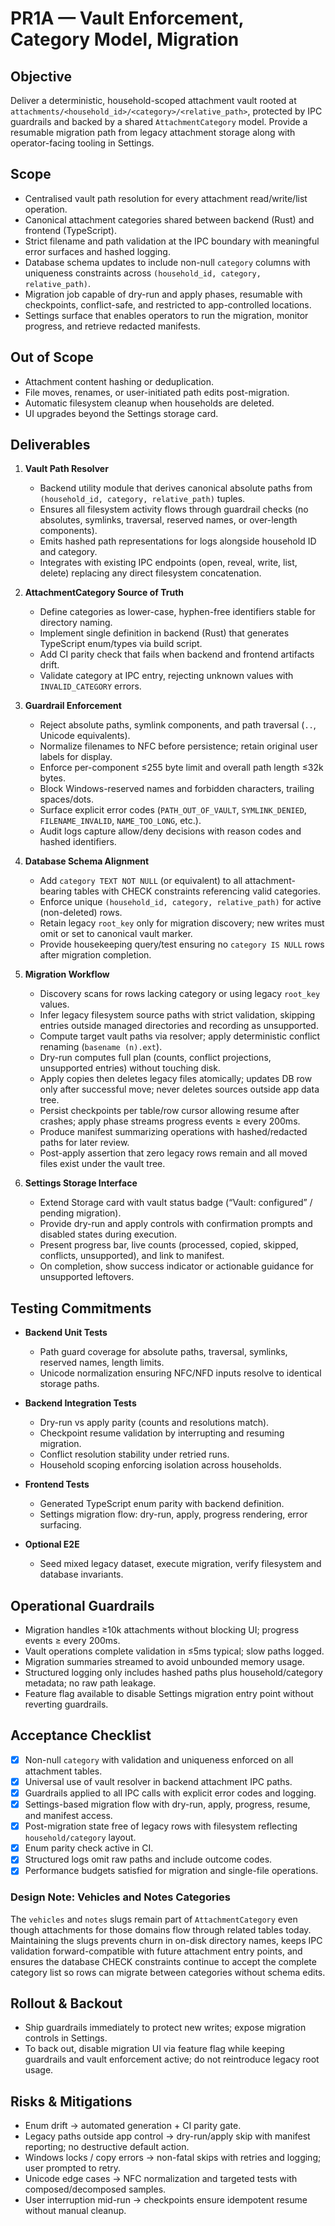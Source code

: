 # PR1A — Vault Enforcement, Category Model, Migration

## Objective

Deliver a deterministic, household-scoped attachment vault rooted at `attachments/<household_id>/<category>/<relative_path>`, protected by IPC guardrails and backed by a shared `AttachmentCategory` model. Provide a resumable migration path from legacy attachment storage along with operator-facing tooling in Settings.

## Scope

* Centralised vault path resolution for every attachment read/write/list operation.
* Canonical attachment categories shared between backend (Rust) and frontend (TypeScript).
* Strict filename and path validation at the IPC boundary with meaningful error surfaces and hashed logging.
* Database schema updates to include non-null `category` columns with uniqueness constraints across `(household_id, category, relative_path)`.
* Migration job capable of dry-run and apply phases, resumable with checkpoints, conflict-safe, and restricted to app-controlled locations.
* Settings surface that enables operators to run the migration, monitor progress, and retrieve redacted manifests.

## Out of Scope

* Attachment content hashing or deduplication.
* File moves, renames, or user-initiated path edits post-migration.
* Automatic filesystem cleanup when households are deleted.
* UI upgrades beyond the Settings storage card.

## Deliverables

1. **Vault Path Resolver**
   * Backend utility module that derives canonical absolute paths from `(household_id, category, relative_path)` tuples.
   * Ensures all filesystem activity flows through guardrail checks (no absolutes, symlinks, traversal, reserved names, or over-length components).
   * Emits hashed path representations for logs alongside household ID and category.
   * Integrates with existing IPC endpoints (open, reveal, write, list, delete) replacing any direct filesystem concatenation.

2. **AttachmentCategory Source of Truth**
   * Define categories as lower-case, hyphen-free identifiers stable for directory naming.
   * Implement single definition in backend (Rust) that generates TypeScript enum/types via build script.
   * Add CI parity check that fails when backend and frontend artifacts drift.
   * Validate category at IPC entry, rejecting unknown values with `INVALID_CATEGORY` errors.

3. **Guardrail Enforcement**
   * Reject absolute paths, symlink components, and path traversal (`..`, Unicode equivalents).
   * Normalize filenames to NFC before persistence; retain original user labels for display.
   * Enforce per-component ≤255 byte limit and overall path length ≤32k bytes.
   * Block Windows-reserved names and forbidden characters, trailing spaces/dots.
   * Surface explicit error codes (`PATH_OUT_OF_VAULT`, `SYMLINK_DENIED`, `FILENAME_INVALID`, `NAME_TOO_LONG`, etc.).
   * Audit logs capture allow/deny decisions with reason codes and hashed identifiers.

4. **Database Schema Alignment**
   * Add `category TEXT NOT NULL` (or equivalent) to all attachment-bearing tables with CHECK constraints referencing valid categories.
   * Enforce unique `(household_id, category, relative_path)` for active (non-deleted) rows.
   * Retain legacy `root_key` only for migration discovery; new writes must omit or set to canonical vault marker.
   * Provide housekeeping query/test ensuring no `category IS NULL` rows after migration completion.

5. **Migration Workflow**
   * Discovery scans for rows lacking category or using legacy `root_key` values.
   * Infer legacy filesystem source paths with strict validation, skipping entries outside managed directories and recording as unsupported.
   * Compute target vault paths via resolver; apply deterministic conflict renaming (`basename (n).ext`).
   * Dry-run computes full plan (counts, conflict projections, unsupported entries) without touching disk.
   * Apply copies then deletes legacy files atomically; updates DB row only after successful move; never deletes sources outside app data tree.
   * Persist checkpoints per table/row cursor allowing resume after crashes; apply phase streams progress events ≥ every 200ms.
   * Produce manifest summarizing operations with hashed/redacted paths for later review.
   * Post-apply assertion that zero legacy rows remain and all moved files exist under the vault tree.

6. **Settings Storage Interface**
   * Extend Storage card with vault status badge (“Vault: configured” / pending migration).
   * Provide dry-run and apply controls with confirmation prompts and disabled states during execution.
   * Present progress bar, live counts (processed, copied, skipped, conflicts, unsupported), and link to manifest.
   * On completion, show success indicator or actionable guidance for unsupported leftovers.

## Testing Commitments

* **Backend Unit Tests**
  * Path guard coverage for absolute paths, traversal, symlinks, reserved names, length limits.
  * Unicode normalization ensuring NFC/NFD inputs resolve to identical storage paths.

* **Backend Integration Tests**
  * Dry-run vs apply parity (counts and resolutions match).
  * Checkpoint resume validation by interrupting and resuming migration.
  * Conflict resolution stability under retried runs.
  * Household scoping enforcing isolation across households.

* **Frontend Tests**
  * Generated TypeScript enum parity with backend definition.
  * Settings migration flow: dry-run, apply, progress rendering, error surfacing.

* **Optional E2E**
  * Seed mixed legacy dataset, execute migration, verify filesystem and database invariants.

## Operational Guardrails

* Migration handles ≥10k attachments without blocking UI; progress events ≥ every 200ms.
* Vault operations complete validation in ≤5ms typical; slow paths logged.
* Migration summaries streamed to avoid unbounded memory usage.
* Structured logging only includes hashed paths plus household/category metadata; no raw path leakage.
* Feature flag available to disable Settings migration entry point without reverting guardrails.

## Acceptance Checklist

- [x] Non-null `category` with validation and uniqueness enforced on all attachment tables.
- [x] Universal use of vault resolver in backend attachment IPC paths.
- [x] Guardrails applied to all IPC calls with explicit error codes and logging.
- [x] Settings-based migration flow with dry-run, apply, progress, resume, and manifest access.
- [x] Post-migration state free of legacy rows with filesystem reflecting `household/category` layout.
- [x] Enum parity check active in CI.
- [x] Structured logs omit raw paths and include outcome codes.
- [x] Performance budgets satisfied for migration and single-file operations.

### Design Note: Vehicles and Notes Categories

The `vehicles` and `notes` slugs remain part of `AttachmentCategory` even though attachments for those domains flow through
related tables today. Maintaining the slugs prevents churn in on-disk directory names, keeps IPC validation forward-compatible
with future attachment entry points, and ensures the database CHECK constraints continue to accept the complete category list
so rows can migrate between categories without schema edits.

## Rollout & Backout

* Ship guardrails immediately to protect new writes; expose migration controls in Settings.
* To back out, disable migration UI via feature flag while keeping guardrails and vault enforcement active; do not reintroduce legacy root usage.

## Risks & Mitigations

* Enum drift → automated generation + CI parity gate.
* Legacy paths outside app control → dry-run/apply skip with manifest reporting; no destructive default action.
* Windows locks / copy errors → non-fatal skips with retries and logging; user prompted to retry.
* Unicode edge cases → NFC normalization and targeted tests with composed/decomposed samples.
* User interruption mid-run → checkpoints ensure idempotent resume without manual cleanup.
